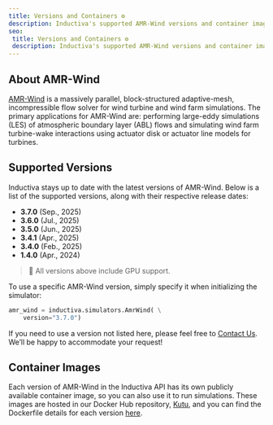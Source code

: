 ```yaml
---
title: Versions and Containers ⚙️
description: Inductiva's supported AMR-Wind versions and container images for running simulations.
seo:
 title: Versions and Containers ⚙️
 description: Inductiva's supported AMR-Wind versions and container images for running simulations.
---
```


## About AMR-Wind
[AMR-Wind](https://github.com/Exawind/amr-wind) is a massively parallel, block-structured adaptive-mesh, incompressible flow solver for wind turbine and wind farm simulations. The primary applications for AMR-Wind are: performing large-eddy simulations (LES) of atmospheric boundary layer (ABL) flows and simulating wind farm turbine-wake interactions using actuator disk or actuator line models for turbines.

## Supported Versions
Inductiva stays up to date with the latest versions of AMR-Wind. Below is a list of the supported versions, along with their respective release dates:

- **3.7.0** (Sep., 2025)
- **3.6.0** (Jul., 2025)
- **3.5.0** (Jun., 2025)
- **3.4.1** (Apr., 2025)
- **3.4.0** (Feb., 2025) 
- **1.4.0** (Apr., 2024) 

> 📌 All versions above include GPU support.

To use a specific AMR-Wind version, simply specify it when initializing the simulator:

```python
amr_wind = inductiva.simulators.AmrWind( \
    version="3.7.0")
```

If you need to use a version not listed here, please feel free to [Contact Us](mailto:support@inductiva.ai).
We’ll be happy to accommodate your request!

## Container Images
Each version of AMR-Wind in the Inductiva API has its own publicly available container image, 
so you can also use it to run simulations. These images are hosted in our Docker Hub repository, 
[Kutu](https://hub.docker.com/r/inductiva/kutu/tags?name=amr-wind), and you can find the 
Dockerfile details for each version [here](https://github.com/inductiva/kutu/tree/main/simulators/amr-wind).